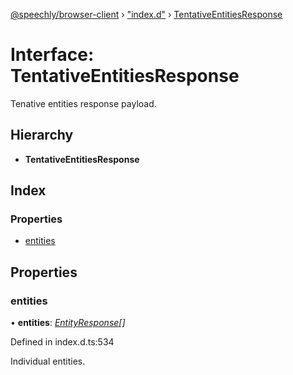 [@speechly/browser-client](../README.md) › ["index.d"](../modules/_index_d_.md) › [TentativeEntitiesResponse](_index_d_.tentativeentitiesresponse.md)

# Interface: TentativeEntitiesResponse

Tenative entities response payload.

## Hierarchy

* **TentativeEntitiesResponse**

## Index

### Properties

* [entities](_index_d_.tentativeentitiesresponse.md#entities)

## Properties

###  entities

• **entities**: *[EntityResponse](_index_d_.entityresponse.md)[]*

Defined in index.d.ts:534

Individual entities.
